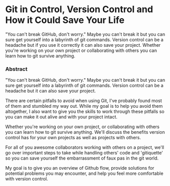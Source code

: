 # Git in Control, Version Control and How it Could Save Your Life

"You can't break GitHub, don't worry." Maybe you can't break it but you can
sure get yourself into a labyrinth of git commands. Version control can be a
headache but if you use it correctly it can also save your project. Whether
you're working on your own project or collaborating with others you can learn
how to git survive anything.

### Abstract

"You can't break GitHub, don't worry." Maybe you can't break it but you can
sure get yourself into a labyrinth of git commands. Version control can be a
headache but it can also save your project.

There are certain pitfalls to avoid when using Git, I've probably found most
of them and stumbled my way out. While my goal is to help you avoid them
altogether, I also want to give you the skills to work through these pitfalls
so you can make it out alive and with your project intact.

Whether you're working on your own project, or collaborating with others you
can learn how to git survive anything. We'll discuss the benefits version
control has for your own projects as well as projects with others.

For all of you awesome collaborators working with others on a project, we'll
go over important steps to take while handling others' code and 'gitiquette'
so you can save yourself the embarrassment of faux pas in the git world.

My goal is to give you an overview of Github flow, provide solutions for
potential problems you may encounter, and help you feel more comfortable with
version control.

